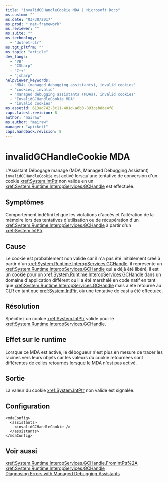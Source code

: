 ```yaml
---
title: "invalidGCHandleCookie MDA | Microsoft Docs"
ms.custom: ""
ms.date: "03/30/2017"
ms.prod: ".net-framework"
ms.reviewer: ""
ms.suite: ""
ms.technology: 
  - "dotnet-clr"
ms.tgt_pltfrm: ""
ms.topic: "article"
dev_langs: 
  - "VB"
  - "CSharp"
  - "C++"
  - "jsharp"
helpviewer_keywords: 
  - "MDAs (managed debugging assistants), invalid cookies"
  - "cookies, invalid"
  - "managed debugging assistants (MDAs), invalid cookies"
  - "InvalidGCHandleCookie MDA"
  - "invalid cookies"
ms.assetid: 613ad742-3c11-401d-a6b3-893ceb8de4f8
caps.latest.revision: 8
author: "mairaw"
ms.author: "mairaw"
manager: "wpickett"
caps.handback.revision: 8
---
```

# invalidGCHandleCookie MDA
L'Assistant Débogage managé \(MDA, Managed Debugging Assistant\) `invalidGCHandleCookie` est activé lorsqu'une tentative de conversion d'un cookie <xref:System.IntPtr> non valide en un <xref:System.Runtime.InteropServices.GCHandle> est effectuée.  
  
## Symptômes  
 Comportement indéfini tel que les violations d'accès et l'altération de la mémoire lors des tentatives d'utilisation ou de récupération d'un <xref:System.Runtime.InteropServices.GCHandle> à partir d'un <xref:System.IntPtr>.  
  
## Cause  
 Le cookie est probablement non valide car il n'a pas été initialement créé à partir d'un <xref:System.Runtime.InteropServices.GCHandle>, il représente un <xref:System.Runtime.InteropServices.GCHandle> qui a déjà été libéré, il est un cookie pour un <xref:System.Runtime.InteropServices.GCHandle> dans un domaine d'application différent ou il a été marshalé en code natif en tant que <xref:System.Runtime.InteropServices.GCHandle> mais a été retourné au CLR en tant que <xref:System.IntPtr>, où une tentative de cast a été effectuée.  
  
## Résolution  
 Spécifiez un cookie <xref:System.IntPtr> valide pour le <xref:System.Runtime.InteropServices.GCHandle>.  
  
## Effet sur le runtime  
 Lorsque ce MDA est activé, le débogueur n'est plus en mesure de tracer les racines vers leurs objets car les valeurs du cookie retournées sont différentes de celles retournés lorsque le MDA n'est pas activé.  
  
## Sortie  
 La valeur du cookie <xref:System.IntPtr> non valide est signalée.  
  
## Configuration  
  
```  
<mdaConfig>  
  <assistants>  
    <invalidGCHandleCookie />  
  </assistants>  
</mdaConfig>  
```  
  
## Voir aussi  
 <xref:System.Runtime.InteropServices.GCHandle.FromIntPtr%2A>   
 <xref:System.Runtime.InteropServices.GCHandle>   
 [Diagnosing Errors with Managed Debugging Assistants](../../../docs/framework/debug-trace-profile/diagnosing-errors-with-managed-debugging-assistants.md)